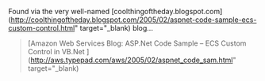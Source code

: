 Found via the very well-named [coolthingoftheday.blogspot.com](http://coolthingoftheday.blogspot.com/2005/02/aspnet-code-sample-ecs-custom-control.html" target="_blank) blog...

> [Amazon Web Services Blog: ASP.Net Code Sample &#8211; ECS Custom Control in VB.Net ](http://aws.typepad.com/aws/2005/02/aspnet_code_sam.html" target="_blank)

